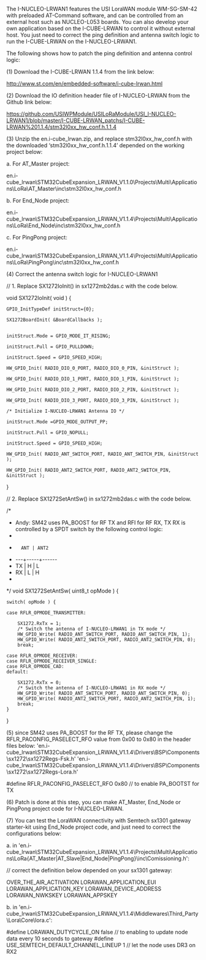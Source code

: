 
The I-NUCLEO-LRWAN1 features the USI LoraWAN module WM-SG-SM-42 with preloaded AT-Command software, and can be controlled from an external host such as NUCLEO-L053 boards. You can also develop your own application based on the I-CUBE-LRWAN to control it without external host. You just need to correct the ping definition and antenna switch logic to run the I-CUBE-LRWAN on the I-NUCLEO-LRWAN1.

The following shows how to patch the ping definition and antenna control logic:

(1)	Download the I-CUBE-LRWAN 1.1.4 from the link below:

http://www.st.com/en/embedded-software/i-cube-lrwan.html

(2)	Download the IO definition header file of I-NUCLEO-LRWAN from the Github link below:

https://github.com/USIWPModule/USILoRaModule/USI_I-NUCLEO-LRWAN1/blob/master/I-CUBE-LRWAN_patchs/I-CUBE-LRWAN%201.1.4/stm32l0xx_hw_conf.h.1.1.4

(3)	Unzip the en.i-cube_lrwan.zip, and replace stm32l0xx_hw_conf.h with the downloaded ‘stm32l0xx_hw_conf.h.1.1.4’ depended on the working project below:

a.	For AT_Master project:

en.i-cube_lrwan\STM32CubeExpansion_LRWAN_V1.1.0\Projects\Multi\Applications\LoRa\AT_Master\inc\stm32l0xx_hw_conf.h

b. For End_Node project:

en.i-cube_lrwan\STM32CubeExpansion_LRWAN_V1.1.4\Projects\Multi\Applications\LoRa\End_Node\inc\stm32l0xx_hw_conf.h

c. For PingPong project:

en.i-cube_lrwan\STM32CubeExpansion_LRWAN_V1.1.4\Projects\Multi\Applications\LoRa\PingPong\inc\stm32l0xx_hw_conf.h

(4)	Correct the antenna switch logic for I-NUCLEO-LRWAN1

// 1. Replace SX1272IoInit() in sx1272mb2das.c with the code below.

void SX1272IoInit( void )
{

	GPIO_InitTypeDef initStruct={0};

	SX1272BoardInit( &BoardCallbacks );


	initStruct.Mode = GPIO_MODE_IT_RISING;

	initStruct.Pull = GPIO_PULLDOWN;

	initStruct.Speed = GPIO_SPEED_HIGH;

	HW_GPIO_Init( RADIO_DIO_0_PORT, RADIO_DIO_0_PIN, &initStruct );

	HW_GPIO_Init( RADIO_DIO_1_PORT, RADIO_DIO_1_PIN, &initStruct );

	HW_GPIO_Init( RADIO_DIO_2_PORT, RADIO_DIO_2_PIN, &initStruct );

	HW_GPIO_Init( RADIO_DIO_3_PORT, RADIO_DIO_3_PIN, &initStruct );

	/* Initialize I-NUCLEO-LRWAN1 Antenna IO */

	initStruct.Mode =GPIO_MODE_OUTPUT_PP;

	initStruct.Pull = GPIO_NOPULL;

	initStruct.Speed = GPIO_SPEED_HIGH;

	HW_GPIO_Init( RADIO_ANT_SWITCH_PORT, RADIO_ANT_SWITCH_PIN, &initStruct );

	HW_GPIO_Init( RADIO_ANT2_SWITCH_PORT, RADIO_ANT2_SWITCH_PIN, &initStruct );

}

// 2. Replace SX1272SetAntSw() in sx1272mb2das.c with the code below.

/* 
 * Andy: SM42 uses PA_BOOST for RF TX and RFI for RF RX, TX RX is controlled by a SPDT switch by the following control logic:
 *
 *	     ANT | ANT2
 * 	---+-----+------
 *	TX |  H  |  L
 *	RX |  L  |  H
 *
*/
void SX1272SetAntSw( uint8_t opMode )
{
	
	switch( opMode ) {

	case RFLR_OPMODE_TRANSMITTER:

		SX1272.RxTx = 1;
		/* Switch the antenna of I-NUCLEO-LRWAN1 in TX mode */
		HW_GPIO_Write( RADIO_ANT_SWITCH_PORT, RADIO_ANT_SWITCH_PIN, 1);
		HW_GPIO_Write( RADIO_ANT2_SWITCH_PORT, RADIO_ANT2_SWITCH_PIN, 0);
		break;
	
	case RFLR_OPMODE_RECEIVER:
	case RFLR_OPMODE_RECEIVER_SINGLE:
	case RFLR_OPMODE_CAD:
	default:
		
		SX1272.RxTx = 0;
		/* Switch the antenna of I-NUCLEO-LRWAN1 in RX mode */
		HW_GPIO_Write( RADIO_ANT_SWITCH_PORT, RADIO_ANT_SWITCH_PIN, 0);
		HW_GPIO_Write( RADIO_ANT2_SWITCH_PORT, RADIO_ANT2_SWITCH_PIN, 1);
		break;
	}

}

(5) since SM42 uses PA_BOOST for the RF TX, please change the RFLR_PACONFIG_PASELECT_RFO value from 0x00 to 0x80 in the header files below:
'en.i-cube_lrwan\STM32CubeExpansion_LRWAN_V1.1.4\Drivers\BSP\Components\sx1272\sx1272Regs-Fsk.h'
'en.i-cube_lrwan\STM32CubeExpansion_LRWAN_V1.1.4\Drivers\BSP\Components\sx1272\sx1272Regs-Lora.h'

#define RFLR_PACONFIG_PASELECT_RFO 0x80   // to enable PA_BOOTST for TX


(6)	Patch is done at this step, you can make AT_Master, End_Node or PingPong project code for I-NUCLEO-LRWAN.

(7)	You can test the LoraWAN connectivity with Semtech sx1301 gateway starter-kit using End_Node project code, and just need to correct the configurations below:

a.	in 'en.i-cube_lrwan\STM32CubeExpansion_LRWAN_V1.1.4\Projects\Multi\Applications\LoRa\{AT_Master|AT_Slave|End_Node|PingPong}\inc\Comissioning.h':

// correct the definition below depended on your sx1301 gateway:

OVER_THE_AIR_ACTIVATION
LORAWAN_APPLICATION_EUI 
LORAWAN_APPLICATION_KEY 
LORAWAN_DEVICE_ADDRESS 
LORAWAN_NWKSKEY LORAWAN_APPSKEY

b.	in 'en.i-cube_lrwan\STM32CubeExpansion_LRWAN_V1.1.4\Middlewares\Third_Party\Lora\Core\lora.c':

#define LORAWAN_DUTYCYCLE_ON false           // to enabling to update node data every 10 seconds to gateway
#define USE_SEMTECH_DEFAULT_CHANNEL_LINEUP 1 // let the node uses DR3 on RX2

